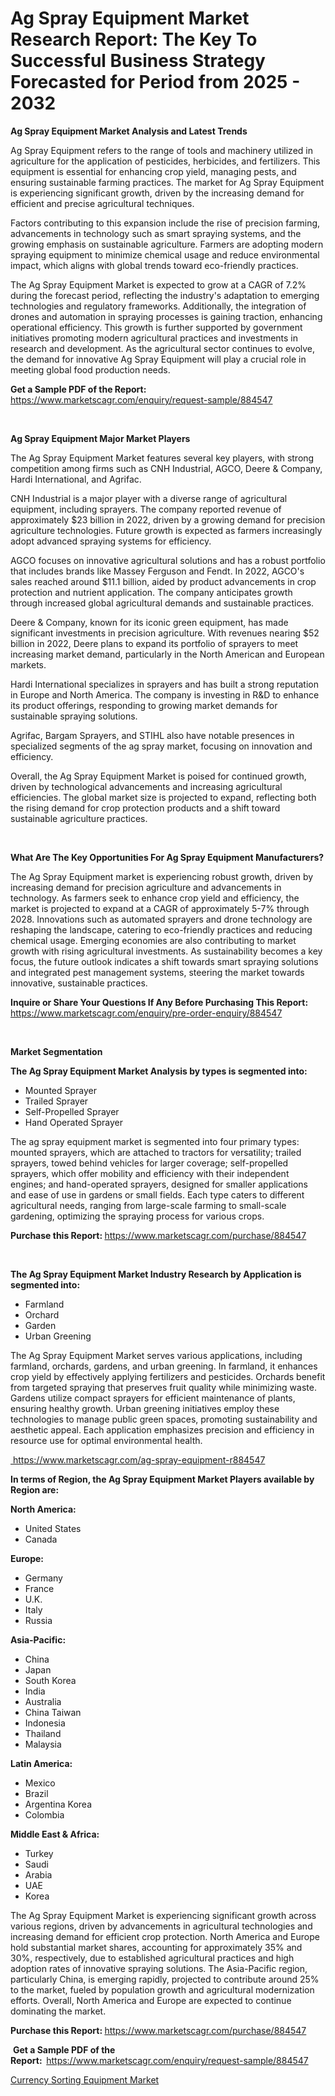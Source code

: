 <p><h1>Ag Spray Equipment Market Research Report: The Key To Successful Business Strategy Forecasted for Period from 2025 - 2032</h1></p><p><strong>Ag Spray Equipment Market Analysis and Latest Trends</strong></p>
<p><p>Ag Spray Equipment refers to the range of tools and machinery utilized in agriculture for the application of pesticides, herbicides, and fertilizers. This equipment is essential for enhancing crop yield, managing pests, and ensuring sustainable farming practices. The market for Ag Spray Equipment is experiencing significant growth, driven by the increasing demand for efficient and precise agricultural techniques.</p><p>Factors contributing to this expansion include the rise of precision farming, advancements in technology such as smart spraying systems, and the growing emphasis on sustainable agriculture. Farmers are adopting modern spraying equipment to minimize chemical usage and reduce environmental impact, which aligns with global trends toward eco-friendly practices.</p><p>The Ag Spray Equipment Market is expected to grow at a CAGR of 7.2% during the forecast period, reflecting the industry's adaptation to emerging technologies and regulatory frameworks. Additionally, the integration of drones and automation in spraying processes is gaining traction, enhancing operational efficiency. This growth is further supported by government initiatives promoting modern agricultural practices and investments in research and development. As the agricultural sector continues to evolve, the demand for innovative Ag Spray Equipment will play a crucial role in meeting global food production needs.</p></p>
<p><strong>Get a Sample PDF of the Report:&nbsp;</strong> <a href="https://www.marketscagr.com/enquiry/request-sample/884547?utm_campaign=1944&utm_medium=2&utm_source=Github&utm_content=ia&utm_term=18022025&utm_id=ag-spray-equipment">https://www.marketscagr.com/enquiry/request-sample/884547</a></p>
<p>&nbsp;</p>
<p><strong>Ag Spray Equipment Major Market Players</strong></p>
<p><p>The Ag Spray Equipment Market features several key players, with strong competition among firms such as CNH Industrial, AGCO, Deere & Company, Hardi International, and Agrifac. </p><p>CNH Industrial is a major player with a diverse range of agricultural equipment, including sprayers. The company reported revenue of approximately $23 billion in 2022, driven by a growing demand for precision agriculture technologies. Future growth is expected as farmers increasingly adopt advanced spraying systems for efficiency.</p><p>AGCO focuses on innovative agricultural solutions and has a robust portfolio that includes brands like Massey Ferguson and Fendt. In 2022, AGCO's sales reached around $11.1 billion, aided by product advancements in crop protection and nutrient application. The company anticipates growth through increased global agricultural demands and sustainable practices.</p><p>Deere & Company, known for its iconic green equipment, has made significant investments in precision agriculture. With revenues nearing $52 billion in 2022, Deere plans to expand its portfolio of sprayers to meet increasing market demand, particularly in the North American and European markets.</p><p>Hardi International specializes in sprayers and has built a strong reputation in Europe and North America. The company is investing in R&D to enhance its product offerings, responding to growing market demands for sustainable spraying solutions.</p><p>Agrifac, Bargam Sprayers, and STIHL also have notable presences in specialized segments of the ag spray market, focusing on innovation and efficiency.</p><p>Overall, the Ag Spray Equipment Market is poised for continued growth, driven by technological advancements and increasing agricultural efficiencies. The global market size is projected to expand, reflecting both the rising demand for crop protection products and a shift toward sustainable agriculture practices.</p></p>
<p>&nbsp;</p>
<p><strong>What Are The Key Opportunities For Ag Spray Equipment Manufacturers?</strong></p>
<p><p>The Ag Spray Equipment market is experiencing robust growth, driven by increasing demand for precision agriculture and advancements in technology. As farmers seek to enhance crop yield and efficiency, the market is projected to expand at a CAGR of approximately 5-7% through 2028. Innovations such as automated sprayers and drone technology are reshaping the landscape, catering to eco-friendly practices and reducing chemical usage. Emerging economies are also contributing to market growth with rising agricultural investments. As sustainability becomes a key focus, the future outlook indicates a shift towards smart spraying solutions and integrated pest management systems, steering the market towards innovative, sustainable practices.</p></p>
<p><strong>Inquire or Share Your Questions If Any Before Purchasing This Report:</strong> <a href="https://www.marketscagr.com/enquiry/pre-order-enquiry/884547?utm_campaign=1944&utm_medium=2&utm_source=Github&utm_content=ia&utm_term=18022025&utm_id=ag-spray-equipment">https://www.marketscagr.com/enquiry/pre-order-enquiry/884547</a></p>
<p>&nbsp;</p>
<p><strong>Market Segmentation</strong></p>
<p><strong>The Ag Spray Equipment Market Analysis by types is segmented into:</strong></p>
<p><ul><li>Mounted Sprayer</li><li>Trailed Sprayer</li><li>Self-Propelled Sprayer</li><li>Hand Operated Sprayer</li></ul></p>
<p><p>The ag spray equipment market is segmented into four primary types: mounted sprayers, which are attached to tractors for versatility; trailed sprayers, towed behind vehicles for larger coverage; self-propelled sprayers, which offer mobility and efficiency with their independent engines; and hand-operated sprayers, designed for smaller applications and ease of use in gardens or small fields. Each type caters to different agricultural needs, ranging from large-scale farming to small-scale gardening, optimizing the spraying process for various crops.</p></p>
<p><strong>Purchase this Report:&nbsp;</strong><a href="https://www.marketscagr.com/purchase/884547?utm_campaign=1944&utm_medium=2&utm_source=Github&utm_content=ia&utm_term=18022025&utm_id=ag-spray-equipment">https://www.marketscagr.com/purchase/884547</a></p>
<p>&nbsp;</p>
<p><strong>The Ag Spray Equipment Market Industry Research by Application is segmented into:</strong></p>
<p><ul><li>Farmland</li><li>Orchard</li><li>Garden</li><li>Urban Greening</li></ul></p>
<p><p>The Ag Spray Equipment Market serves various applications, including farmland, orchards, gardens, and urban greening. In farmland, it enhances crop yield by effectively applying fertilizers and pesticides. Orchards benefit from targeted spraying that preserves fruit quality while minimizing waste. Gardens utilize compact sprayers for efficient maintenance of plants, ensuring healthy growth. Urban greening initiatives employ these technologies to manage public green spaces, promoting sustainability and aesthetic appeal. Each application emphasizes precision and efficiency in resource use for optimal environmental health.</p></p>
<p><a href="https://www.marketscagr.com/ag-spray-equipment-r884547?utm_campaign=1944&utm_medium=2&utm_source=Github&utm_content=ia&utm_term=18022025&utm_id=ag-spray-equipment">&nbsp;https://www.marketscagr.com/ag-spray-equipment-r884547</a></p>
<p><strong>In terms of Region, the Ag Spray Equipment Market Players available by Region are:</strong></p>
<p>
    <p> <strong> North America: </strong>
        <ul>
            <li>United States</li>
            <li>Canada</li>
        </ul>
        </p> 
    <p> <strong> Europe: </strong>
        <ul>
            <li>Germany</li>
            <li>France</li>
            <li>U.K.</li>
            <li>Italy</li>
            <li>Russia</li>
        </ul>
        </p> 
    <p> <strong> Asia-Pacific: </strong>
        <ul>
            <li>China</li>
            <li>Japan</li>
            <li>South Korea</li>
            <li>India</li>
            <li>Australia</li>
            <li>China Taiwan</li>
            <li>Indonesia</li>
            <li>Thailand</li>
            <li>Malaysia</li>
        </ul>
        </p> 
    <p> <strong> Latin America: </strong>
        <ul>
            <li>Mexico</li>
            <li>Brazil</li>
            <li>Argentina Korea</li>
            <li>Colombia</li>
        </ul>
        </p> 
    <p> <strong> Middle East & Africa: </strong>
        <ul>
            <li>Turkey</li>
            <li>Saudi</li>
            <li>Arabia</li>
            <li>UAE</li>
            <li>Korea</li>
        </ul>
    </p>
    </p>
<p><p>The Ag Spray Equipment Market is experiencing significant growth across various regions, driven by advancements in agricultural technologies and increasing demand for efficient crop protection. North America and Europe hold substantial market shares, accounting for approximately 35% and 30%, respectively, due to established agricultural practices and high adoption rates of innovative spraying solutions. The Asia-Pacific region, particularly China, is emerging rapidly, projected to contribute around 25% to the market, fueled by population growth and agricultural modernization efforts. Overall, North America and Europe are expected to continue dominating the market.</p></p>
<p><strong>Purchase this Report: </strong><a href="https://www.marketscagr.com/purchase/884547?utm_campaign=1944&utm_medium=2&utm_source=Github&utm_content=ia&utm_term=18022025&utm_id=ag-spray-equipment">https://www.marketscagr.com/purchase/884547</a></p>
<p>&nbsp;<strong>Get a Sample PDF of the Report:&nbsp;&nbsp;</strong><a href="https://www.marketscagr.com/enquiry/request-sample/884547?utm_campaign=1944&utm_medium=2&utm_source=Github&utm_content=ia&utm_term=18022025&utm_id=ag-spray-equipment">https://www.marketscagr.com/enquiry/request-sample/884547</a></p>
<p><strong></strong></p>
<p><p><a href="https://github.com/MarciaRunte/Market-Research-Report-List-1/blob/main/currency-sorting-equipment-market.md?utm_campaign=1944&utm_medium=2&utm_source=Github&utm_content=ia&utm_term=18022025&utm_id=ag-spray-equipment">Currency Sorting Equipment Market</a></p></p>